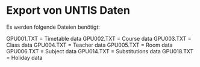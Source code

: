 # Export von UNTIS Daten

Es werden folgende Dateien benötigt:

GPU001.TXT = Timetable data
GPU002.TXT = Course data
GPU003.TXT = Class data
GPU004.TXT = Teacher data
GPU005.TXT = Room data
GPU006.TXT = Subject data
GPU014.TXT = Substitutions data
GPU018.TXT = Holiday data
